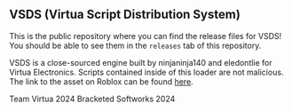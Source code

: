 ## VSDS (Virtua Script Distribution System)

This is the public repository where you can find the release files for VSDS!
You should be able to see them in the `releases` tab of this repository.

VSDS is a close-sourced engine built by ninjaninja140 and eledontlie for Virtua Electronics.
Scripts contained inside of this loader are not malicious.
The link to the asset on Roblox can be found [here](https://create.roblox.com/store/asset/16582923129).

Team Virtua 2024
Bracketed Softworks 2024
